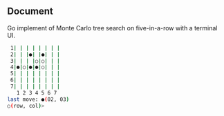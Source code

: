 ## Document
Go implement of Monte Carlo tree search on five-in-a-row with a terminal UI.
```bash
 1| | | | | | | |
 2| | |●| |●| | |
 3| | | |○|○| | |
 4|●|○|●|●|○| | |
 5| | | | | | | |
 6| | | | | | | |
 7| | | | | | | |
   1 2 3 4 5 6 7
last move: ●(02, 03)
○(row, col)>
```